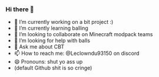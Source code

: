 ### Hi there 👋

<!--
**Leclowndu93150/Leclowndu93150** is a ✨ _special_ ✨ repository because its `README.md` (this file) appears on your GitHub profile.

Here are some ideas to get you started:


-->
- 🔭 I’m currently working on a bit project :)
- 🌱 I’m currently learning balling
- 👯 I’m looking to collaborate on Minecraft modpack teams
- 🤔 I’m looking for help with balls
- 💬 Ask me about CBT
- 📫 How to reach me: @Leclowndu93150 on discord
- 😄 Pronouns: shut yo ass up
- (default Github shit is so cringe)

